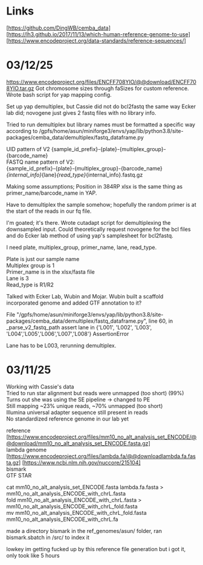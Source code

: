 # Links
[https://github.com/DingWB/cemba_data]  
[https://lh3.github.io/2017/11/13/which-human-reference-genome-to-use]  
[https://www.encodeproject.org/data-standards/reference-sequences/]  

# 03/12/25
https://www.encodeproject.org/files/ENCFF708YIO/@@download/ENCFF708YIO.tar.gz
Got chromosome sizes through faSizes for custom reference. Wrote bash script for yap mapping config.  

Set up yap demultiplex, but Cassie did not do bcl2fastq the same way Ecker lab did; novogene just gives 2 fastq files with no library info.  

Tried to run demultiplex but library names must be formatted a specific way according to /gpfs/home/asun/miniforge3/envs/yap/lib/python3.8/site-packages/cemba_data/demultiplex/fastq_dataframe.py

UID pattern of V2 {sample_id_prefix}-{plate}-{multiplex_group}-{barcode_name}  
FASTQ name pattern of V2:  
{sample_id_prefix}-{plate}-{multiplex_group}-{barcode_name}_{internal_info}_{lane}_{read_type}_{internal_info}.fastq.gz  

Making some assumptions; Position in 384RP xlsx is the same thing as primer_name/barcode_name in YAP.   

Have to demultiplex the sample somehow; hopefully the random primer is at the start of the reads in our fq file.  

I'm goated; it's there. Wrote cutadapt script for demultiplexing the downsampled input. Could theoretically request novogene for the bcl files and do Ecker lab method of using yap's samplesheet for bcl2fastq.  

I need plate, multiplex_group, primer_name, lane, read_type.  

Plate is just our sample name  
Multiplex group is 1  
Primer_name is in the xlsx/fasta file  
Lane is 3  
Read_type is R1/R2  

Talked with Ecker Lab, Wubin and Mojar. Wubin built a scaffold incorporated genome and added GTF annotation to it?

  File "/gpfs/home/asun/miniforge3/envs/yap/lib/python3.8/site-packages/cemba_data/demultiplex/fastq_dataframe.py", line 60, in _parse_v2_fastq_path
    assert lane in {'L001', 'L002', 'L003', 'L004','L005','L006','L007','L008'}
AssertionError

Lane has to be L003, rerunning demultiplex.

# 03/11/25
Working with Cassie's data  
Tried to run star alignment but reads were unmapped (too short) (99%)  
Turns out she was using the SE pipeline -> changed to PE  
Still mapping ~23% unique reads, ~70% unmapped (too short)  
Illumina universal adapter sequence still present in reads  
No standardized reference genome in our lab yet  

reference [https://www.encodeproject.org/files/mm10_no_alt_analysis_set_ENCODE/@@download/mm10_no_alt_analysis_set_ENCODE.fasta.gz]  
lambda genome [https://www.encodeproject.org/files/lambda.fa/@@downloadlambda.fa.fasta.gz] [https://www.ncbi.nlm.nih.gov/nuccore/215104]  
bismark  
GTF
STAR  


cat mm10_no_alt_analysis_set_ENCODE.fasta lambda.fa.fasta > mm10_no_alt_analysis_ENCODE_with_chrL.fasta  
fold mm10_no_alt_analysis_ENCODE_with_chrL.fasta > mm10_no_alt_analysis_ENCODE_with_chrL_fold.fasta  
mv mm10_no_alt_analysis_ENCODE_with_chrL_fold.fasta mm10_no_alt_analysis_ENCODE_with_chrL.fa  

made a directory bismark in the ref_genomes/asun/ folder, ran bismark.sbatch in /src/ to index it  

lowkey im getting fucked up by this reference file generation but i got it, only took like 5 hours
